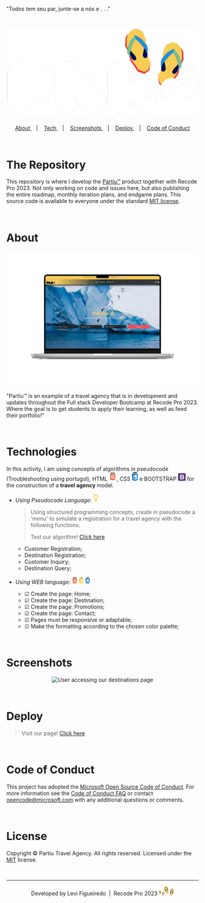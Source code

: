 <p >
"Todos tem seu par, junte-se a nós e . . ."<br/>
</p>

<h1 align="center">
<img src="src/assets/brand identity/tm-brand02.png" alt="Partiu™ logo">
</h1>

<p align="center">
  <a href="#about"> About </a>&nbsp;&nbsp;&nbsp;&#124;&nbsp;&nbsp;&nbsp;
  <a href="#technologies"> Tech </a>&nbsp;&nbsp;&nbsp;&#124;&nbsp;&nbsp;&nbsp;
  <a href="#screenshots"> Screenshots </a>&nbsp;&nbsp;&nbsp;&#124;&nbsp;&nbsp;&nbsp;
  <a href="#deploy"> Deploy </a>&nbsp;&nbsp;&nbsp;&#124;&nbsp;&nbsp;&nbsp;
  <a href="#code-of-conduct"> Code of Conduct </a>
</p>

<br>

# The Repository

This repository is where I develop the [Partiu&trade;](https://partiu-viagens.vercel.app/index.html) product together with Recode Pro 2023. Not only working on code and issues here, but also publishing the entire roadmap, monthly iteration plans, and endgame plans. This source code is available to everyone under the standard [MIT license](https://github.com/Fiigueiredo/partiu/blob/main/LICENSE).

<br>

# About
<p align="center">
  <img src="src/assets/mockup/mockup-removebg.png" alt="devHOME™ in use on multiple platforms">
</p>

<p>
"Partiu&trade; is an example of a travel agency that is in development and updates throughout the Full stack Developer Bootcamp at Recode Pro 2023. Where the goal is to get students to apply their learning, as well as feed their portfolio!"
</p>

<br>

# Technologies

In this activity, I am using concepts of algorithms in pseudocode (Troubleshooting using portugol), HTML <img width="20px" src="src/assets/icons/html.png">, CSS <img width="16px" src="src/assets/icons/css.png"> e BOOTSTRAP <img width="20px" src="src/assets/icons/bootstrap.png"> for the construction of a <strong>travel agency </strong>model.

- <em>Using Pseudocode Language</em>:  <img width="15px" src="src/assets/icons/portugol.png">
  > Using structured programming concepts, create in pseudocode a 'menu' to simulate a registration for a travel agency with the following functions:
  >
  > Test our algorithm! [Click here](src/assets/data/partiu.alg)
  
  - Customer Registration;
  - Destination Registration;
  - Customer Inquiry;
  - Destination Query;

- <em>Using WEB language</em>: <img width="50px" src="src/assets/icons/frontend.png">

  - &#x2611; Create the page: Home;
  - &#x2611; Create the page: Destination;
  - &#x2611; Create the page: Promotions;
  - &#x2611; Create the page: Contact;
  - &#x2611; Pages must be responsive or adaptable;
  - &#x2611; Make the formatting according to the chosen color palette;

<br>

# Screenshots

<p align="center">
  <img width="" src="src/assets/mockup/mockup-using.png" alt="User accessing our destinations page">
</p>

<br>

# Deploy
>
> Visit our page! [Click here](https://partiu-viagens.vercel.app/index.html)

<br>

# Code of Conduct

This project has adopted the [Microsoft Open Source Code of Conduct](https://opensource.microsoft.com/codeofconduct/). For more information see the [Code of Conduct FAQ](https://opensource.microsoft.com/codeofconduct/faq/) or contact [opencode@microsoft.com](mailto:opencode@microsoft.com) with any additional questions or comments.

<br>

# License

Copyright &copy; Partiu Travel Agency. All rights reserved.
Licensed under the [MIT](https://github.com/Fiigueiredo/partiu/blob/main/LICENSE)
license.

<br>

------------

<p align="center"> Developed by Levi Figueiredo &nbsp;&#124&nbsp; Recode Pro 2023 <img width="14rem" src="/src/assets/logo/colored-logo.png" alt="Partiu™ logo"><img width="25rem" src="/src/assets/logo/colored-logo.png" alt="Partiu™ logo"></p>

<!--
&#x2610; Desmarcado
&#x2611; Marcado com visto
&#x2612; Marcado com x
-->